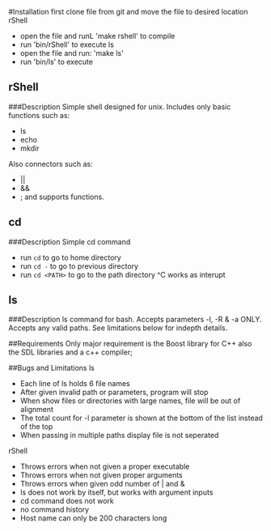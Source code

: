 #Installation
first clone file from git and move the file to desired location
rShell
* open the file and runL 'make rshell' to compile
* run 'bin/rShell' to execute
ls
* open the file and run: 'make ls'
* run 'bin/ls' to execute

## rShell
###Description
Simple shell designed for unix. Includes only basic functions such as:
* ls
* echo
* mkdir

Also connectors such as:
* ||
* && 
* ;
and supports functions.

## cd
###Description
Simple cd command
* run ``cd`` to go to home directory
* run ``cd -`` to go to previous directory
* run ``cd <PATH>`` to go to the path directory
^C works as interupt

## ls
###Description
ls command for bash. Accepts parameters -l, -R & -a ONLY. Accepts any 
valid paths. See limitations below for indepth details.

##Requirements
Only major requirement is the Boost library for C++
also the SDL libraries and a c++ compiler;

##Bugs and Limitations
ls
* Each line of ls holds 6 file names
* After given invalid path or parameters, program will stop
* When show files or directories with large names, file will be out of alignment
* The total count for -l parameter is shown at the bottom of the list instead of the top
* When passing in multiple paths display file is not seperated

rShell
* Throws errors when not given a proper executable
* Throws errors when not given proper arguments
* Throws errors when given odd number of | and &
* ls does not work by itself, but works with argument inputs
* cd command does not work
* no command history
* Host name can only be 200 characters long
